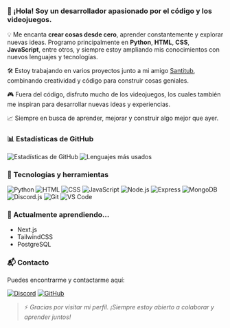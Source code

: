 ### 👋 ¡Hola! Soy un desarrollador apasionado por el código y los videojuegos.

💡 Me encanta **crear cosas desde cero**, aprender constantemente y explorar nuevas ideas. Programo principalmente en **Python**, **HTML**, **CSS**, **JavaScript**, entre otros, y siempre estoy ampliando mis conocimientos con nuevos lenguajes y tecnologías.

🛠️ Estoy trabajando en varios proyectos junto a mi amigo [Santitub](https://github.com/Santitub), combinando creatividad y código para construir cosas geniales.

🎮 Fuera del código, disfruto mucho de los videojuegos, los cuales también me inspiran para desarrollar nuevas ideas y experiencias.

📈 Siempre en busca de aprender, mejorar y construir algo mejor que ayer.


### 📊 Estadísticas de GitHub

![Estadísticas de GitHub](https://github-readme-stats.vercel.app/api?username=MushhDev&show_icons=true&theme=tokyonight&count_private=true&include_all_commits=true)
![Lenguajes más usados](https://github-readme-stats.vercel.app/api/top-langs/?username=MushhDev&layout=compact&theme=tokyonight)


### 🚀 Tecnologías y herramientas

![Python](https://img.shields.io/badge/Python-3776AB?style=for-the-badge&logo=python&logoColor=white)
![HTML](https://img.shields.io/badge/HTML5-E34F26?style=for-the-badge&logo=html5&logoColor=white)
![CSS](https://img.shields.io/badge/CSS3-1572B6?style=for-the-badge&logo=css3&logoColor=white)
![JavaScript](https://img.shields.io/badge/JavaScript-F7DF1E?style=for-the-badge&logo=javascript&logoColor=black)
![Node.js](https://img.shields.io/badge/Node.js-339933?style=for-the-badge&logo=nodedotjs&logoColor=white)
![Express](https://img.shields.io/badge/Express.js-000000?style=for-the-badge&logo=express&logoColor=white)
![MongoDB](https://img.shields.io/badge/MongoDB-4EA94B?style=for-the-badge&logo=mongodb&logoColor=white)
![Discord.js](https://img.shields.io/badge/Discord.js-5865F2?style=for-the-badge&logo=discord&logoColor=white)
![Git](https://img.shields.io/badge/Git-F05032?style=for-the-badge&logo=git&logoColor=white)
![VS Code](https://img.shields.io/badge/VS%20Code-007ACC?style=for-the-badge&logo=visual-studio-code&logoColor=white)


### 🌱 Actualmente aprendiendo...

- Next.js
- TailwindCSS
- PostgreSQL


### 📬 Contacto

Puedes encontrarme y contactarme aquí:

[![Discord](https://img.shields.io/badge/Discord-MushhDev%237027-5865F2?style=flat-square&logo=discord&logoColor=white)](https://discord.com/users/872446689523400704)
[![GitHub](https://img.shields.io/badge/GitHub-MushhDev-181717?style=flat-square&logo=github)](https://github.com/MushhDev)

> ⚡ *Gracias por visitar mi perfil. ¡Siempre estoy abierto a colaborar y aprender juntos!*
